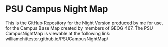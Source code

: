 # PSU Campus Night Map

This is the GitHub Repository for the Night Version produced by me for use, for the Campus Base Map created by members of GEOG 467.  The PSU CampusNightMap is viewable at the following link:  williamchittester.github.io/PSUCampusNightMap/

